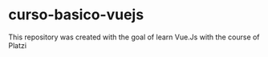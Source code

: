 # curso-basico-vuejs

This repository was created with the goal of learn Vue.Js with the course of Platzi
